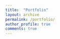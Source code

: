 ```yaml
---
title:  "Portfolio"
layout: archive
permalink: /portfolio/
author_profile: true
comments: true
---
```

<!-- 
{% for post in site.portfolio %}
    {% include archive-single.html %}
{% endfor %} -->
